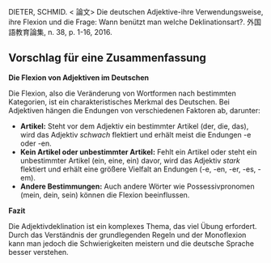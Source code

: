 DIETER, SCHMID. < 論文> Die deutschen Adjektive-ihre Verwendungsweise, ihre Flexion und die Frage: Wann benützt man welche Deklinationsart?. 外国語教育論集, n. 38, p. 1-16, 2016. 

## Vorschlag für eine Zusammenfassung

**Die Flexion von Adjektiven im Deutschen**

Die Flexion, also die Veränderung von Wortformen nach bestimmten Kategorien, ist ein charakteristisches Merkmal des Deutschen. Bei Adjektiven hängen die Endungen von verschiedenen Faktoren ab, darunter:

* **Artikel:** Steht vor dem Adjektiv ein bestimmter Artikel (der, die, das), wird das Adjektiv *schwach* flektiert und erhält meist die Endungen -e oder -en.
* **Kein Artikel oder unbestimmter Artikel:** Fehlt ein Artikel oder steht ein unbestimmter Artikel (ein, eine, ein) davor, wird das Adjektiv *stark* flektiert und erhält eine größere Vielfalt an Endungen (-e, -en, -er, -es, -em).
* **Andere Bestimmungen:** Auch andere Wörter wie Possessivpronomen (mein, dein, sein) können die Flexion beeinflussen.


**Fazit**

Die Adjektivdeklination ist ein komplexes Thema, das viel Übung erfordert. Durch das Verständnis der grundlegenden Regeln und der Monoflexion kann man jedoch die Schwierigkeiten meistern und die deutsche Sprache besser verstehen.
